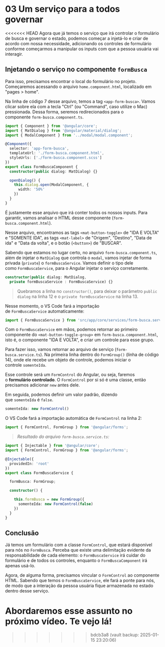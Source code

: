 # 03 Um serviço para a todos governar

<<<<<<< HEAD
Agora que já temos o serviço que irá controlar o formulário de busca e governar o estado, podemos começar a injetá-lo e criar de acordo com nossa necessidade, adicionando os controles de formulário conforme começarmos a manipular os inputs com que a pessoa usuária vai interagir.

## Injetando o serviço no componente `formBusca`

Para isso, precisamos encontrar o local do formulário no projeto. Começaremos acessando o arquivo `home.component.html`, localizado em "pages > home".

Na linha de código 7 desse arquivo, temos a tag `<app-form-busca>`. Vamos clicar sobre ela com a tecla "Ctrl" (ou "Command", caso utilize o Mac) pressionada. Dessa forma, seremos redirecionados para o componente `form-busca.component.ts`.

```ts
import { Component } from '@angular/core';
import { MatDialog } from '@angular/material/dialog';
import { ModalComponent } from '../modal/modal.component';

@Component({
  selector: 'app-form-busca',
  templateUrl: './form-busca.component.html',
  styleUrls: ['./form-busca.component.scss']
})
export class FormBuscaComponent {
  constructor(public dialog: MatDialog) {}

  openDialog() {
    this.dialog.open(ModalComponent, {
      width: '50%'
    })
  }
}
```

É justamente esse arquivo que irá conter todos os nossos inputs. Para garantir, vamos analisar o HTML desse componente (`form-busca.component.html`).

Nesse arquivo, encontramos as tags `<mat-button-toggle>` de "IDA E VOLTA" e "SOMENTE IDA", as tags `<mat-label>` de "Origem", "Destino", "Data de ida" e "Data da volta", e o botão (`<button>`) de "BUSCAR".

Sabendo que estamos no lugar certo, no arquivo `form-busca.component.ts`, além de injetar o `MatDialog` que controla o `modal`, vamos injetar de forma privada (`private`) o `formBuscaService`. Vamos definir o tipo dele como `FormBuscaService`, para o Angular injetar o serviço corretamente.

```ts
constructor(public dialog: MatDialog, 
  private formBuscaService : FormBuscaService) {}
```

> Quebramos a linha no `constructor()`, para deixar o parâmetro `public dialog` na linha 12 e o `private formBuscaService` na linha 13.

Nesse momento, o VS Code fará a importação de `FormBuscaService` automaticamente:

```ts
import { FormBuscaService } from 'src/app/core/services/form-busca.service';
```

Com o `FormBuscaService` em mãos, podemos retornar ao primeiro componente do `<mat-button-toggle-group>` em `form-busca.component.html`, isto é, o componente "IDA E VOLTA", e criar um controle para esse grupo.

Para fazer isso, vamos retornar ao arquivo de serviço (`form-busca.service.ts`). Na primeira linha dentro do `FormGroup()` (linha de código 14), onde ele recebe um objeto de controle, podemos iniciar o controle `somenteIda`.

Esse controle será um `FormControl` do Angular, ou seja, faremos o **formulário controlado**. O `FormControl` por si só é uma classe, então precisamos adicionar `new` antes dele.

Em seguida, podemos definir um valor padrão, dizendo que `somenteIda` é `false`.

```ts
somenteIda: new FormControl()
```

O VS Code fará a importação automática de `FormControl` na linha 2:

```ts
import { FormControl, FormGroup } from '@angular/forms';
```

> _Resultado do arquivo `form-busca.service.ts`:_

```ts
import { Injectable } from '@angular/core';
import { FormControl, FormGroup } from '@angular/forms';

@Injectable({
  providedIn: 'root'
})
export class FormBuscaService {

  formBusca: FormGroup;

  constructor() { 

    this.formBusca = new FormGroup({
      somenteIda: new FormControl(false)
    })
  }
}
```

## Conclusão

Já temos um formulário com a classe `FormControl`, que estará disponível para nós no `FormBusca`. Perceba que existe uma delimitação evidente da responsabilidade de cada elemento: o `FormBuscaService` irá cuidar do formulário e de todos os controles, enquanto o `FormBuscaComponent` irá apenas usá-lo.

Agora, de alguma forma, precisamos vincular o `FormControl` ao componente HTML. Sabendo que temos o `FormBuscaService`, ele fará a ponte para nós, de modo que a interação da pessoa usuária fique armazenada no estado dentro desse serviço.

Abordaremos esse assunto no próximo vídeo. **Te vejo lá!**
=======
>>>>>>> bdcb3a8 (vault backup: 2025-01-15 23:20:06)
